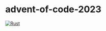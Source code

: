 # advent-of-code-2023
[![Rust](https://github.com/AD4MANTIS/advent-of-code-2023/actions/workflows/rust.yml/badge.svg)](https://github.com/AD4MANTIS/advent-of-code-2023/actions/workflows/rust.yml)

